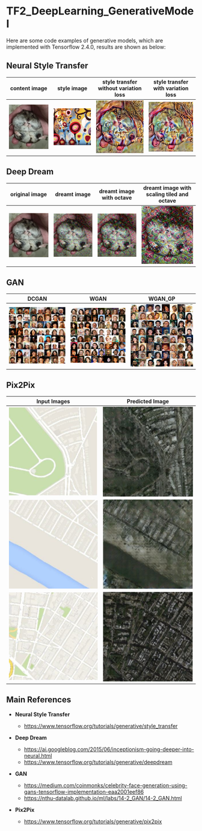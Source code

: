 # TF2_DeepLearning_GenerativeModel
Here are some code examples of generative models, which are implemented with Tensorflow 2.4.0, results are shown as below: 

## Neural Style Transfer
| content image | style image | style transfer without variation loss | style transfer with variation loss|
|:-------------:|:-----------:|:-------------------------------------:|:--------------------------------:|
|![style_transfer](img/hamster.jpg)|![style_transfer](img/style%20transfer/candy.jpg)|![style_transfer](result/style%20transfer/img_without_vl.jpg)|![style_transfer](result/style%20transfer/img_with_vl.jpg)|

## Deep Dream
<div class="table_div">

| original image | dreamt image | dreamt image with octave | dreamt image with scaling tiled and octave|
|:--------------:|:------------:|:------------------------:|:--------------------------------:|
|![deep_dream](img/hamster.jpg)|![deep_dream](result/deep%20dream/deep_dream.jpg)|![deep_dream](result/deep%20dream/deep_dream_octave.jpg)|![deep_dream](result/deep%20dream/deep_dream_tiled.jpg)|
</div>

## GAN
| DCGAN | WGAN | WGAN_GP |
|:-----:|:----:|:-------:|
|![GAN](result/DCGAN_CelebA/final%20result/image_epoch_%20500.png)|![GAN](result/WGAN_CelebA/final%20result/image_epoch_%20500.png)|![GAN](result/WGAN_GP_CelebA/final%20result/image_epoch_%20500.png)|

## Pix2Pix
| Input Images  | Predicted Image |
|:-------------:|:---------------:|
|![Pix2Pix](result/Pix2Pix/input_img_1.jpg)|![Pix2Pix](result/Pix2Pix/pred_img_1.jpg)
|![Pix2Pix](result/Pix2Pix/input_img_2.jpg)|![Pix2Pix](result/Pix2Pix/pred_img_2.jpg)
|![Pix2Pix](result/Pix2Pix/input_img_3.jpg)|![Pix2Pix](result/Pix2Pix/pred_img_3.jpg)

## Main References
* **Neural Style Transfer**
  * https://www.tensorflow.org/tutorials/generative/style_transfer

* **Deep Dream**
  * https://ai.googleblog.com/2015/06/inceptionism-going-deeper-into-neural.html
  * https://www.tensorflow.org/tutorials/generative/deepdream

* **GAN**
  * https://medium.com/coinmonks/celebrity-face-generation-using-gans-tensorflow-implementation-eaa2001eef86
  * https://nthu-datalab.github.io/ml/labs/14-2_GAN/14-2_GAN.html

* **Pix2Pix**
  * https://www.tensorflow.org/tutorials/generative/pix2pix


<style>
    .table_div table > td {
        width: 25%;
    }
    img[alt=style_transfer] { width: 200px; }
    img[alt=deep_dream] { width: 200px; }

</style>
